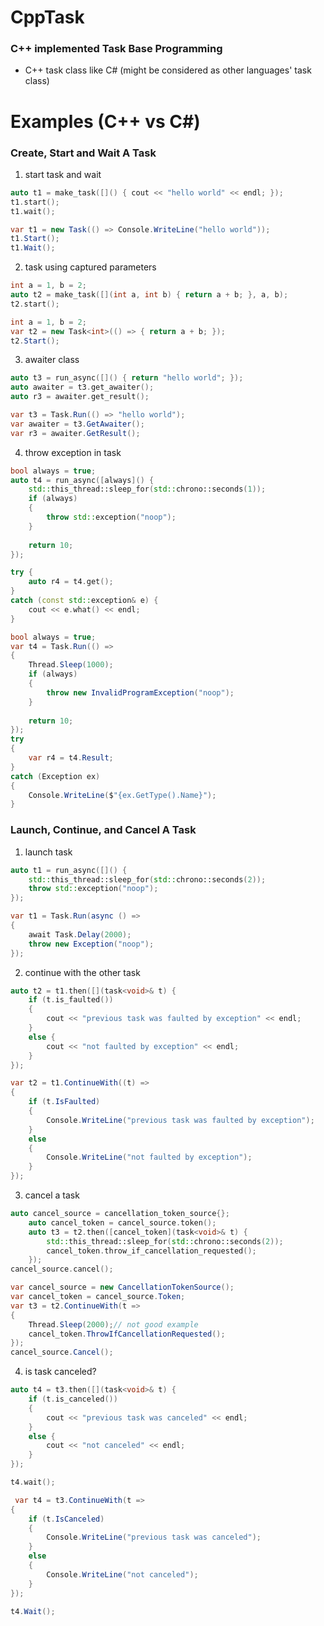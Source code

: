 # CppTask
### C++ implemented Task Base Programming
- C++ task class like C# (might be considered as other languages' task class)

# Examples (C++ vs C#)
### Create, Start and Wait A Task
1. start task and wait
```cpp
auto t1 = make_task([]() { cout << "hello world" << endl; });
t1.start();
t1.wait();
```
```csharp
var t1 = new Task(() => Console.WriteLine("hello world"));
t1.Start();
t1.Wait();
```

2. task using captured parameters
```cpp
int a = 1, b = 2;
auto t2 = make_task([](int a, int b) { return a + b; }, a, b);
t2.start();
```

```csharp
int a = 1, b = 2;
var t2 = new Task<int>(() => { return a + b; });
t2.Start();
```

3. awaiter class
```cpp
auto t3 = run_async([]() { return "hello world"; });
auto awaiter = t3.get_awaiter();
auto r3 = awaiter.get_result();
```

```csharp
var t3 = Task.Run(() => "hello world");
var awaiter = t3.GetAwaiter();
var r3 = awaiter.GetResult();
```

4. throw exception in task
```cpp
bool always = true;
auto t4 = run_async([always]() { 
	std::this_thread::sleep_for(std::chrono::seconds(1));
	if (always)
	{
		throw std::exception("noop");
	}
	
	return 10; 
});

try {
	auto r4 = t4.get();
}
catch (const std::exception& e) {
	cout << e.what() << endl;
}
```
```csharp
bool always = true;
var t4 = Task.Run(() => 
{ 
    Thread.Sleep(1000);
    if (always)
    {
        throw new InvalidProgramException("noop");
    }
                 
    return 10; 
});
try
{
    var r4 = t4.Result;
}
catch (Exception ex)
{
    Console.WriteLine($"{ex.GetType().Name}");
}
```
### Launch, Continue, and Cancel A Task
1. launch task
```cpp
auto t1 = run_async([]() {
	std::this_thread::sleep_for(std::chrono::seconds(2));
	throw std::exception("noop");
});
```
```csharp
var t1 = Task.Run(async () =>
{
    await Task.Delay(2000);
    throw new Exception("noop");
});
```
2. continue with the other task
```cpp
auto t2 = t1.then([](task<void>& t) {
	if (t.is_faulted())
	{
		cout << "previous task was faulted by exception" << endl;
	}
	else {
		cout << "not faulted by exception" << endl;
	}
});
```
```csharp
var t2 = t1.ContinueWith((t) =>
{
    if (t.IsFaulted)
    {
        Console.WriteLine("previous task was faulted by exception");
    }
    else
    {
        Console.WriteLine("not faulted by exception");
    }
});
```
3. cancel a task
```cpp
auto cancel_source = cancellation_token_source{};
	auto cancel_token = cancel_source.token();
	auto t3 = t2.then([cancel_token](task<void>& t) {
		std::this_thread::sleep_for(std::chrono::seconds(2));
		cancel_token.throw_if_cancellation_requested();
	});
cancel_source.cancel();
```
```csharp
var cancel_source = new CancellationTokenSource();
var cancel_token = cancel_source.Token;
var t3 = t2.ContinueWith(t =>
{
    Thread.Sleep(2000);// not good example
    cancel_token.ThrowIfCancellationRequested();
});
cancel_source.Cancel();
```
4. is task canceled?
```cpp
auto t4 = t3.then([](task<void>& t) {
	if (t.is_canceled())
	{
		cout << "previous task was canceled" << endl;
	}
	else {
		cout << "not canceled" << endl;
	}
});

t4.wait();
```
```csharp
 var t4 = t3.ContinueWith(t =>
{
    if (t.IsCanceled)
    {
        Console.WriteLine("previous task was canceled");
    }
    else
    {
        Console.WriteLine("not canceled");
    }
});

t4.Wait();
```